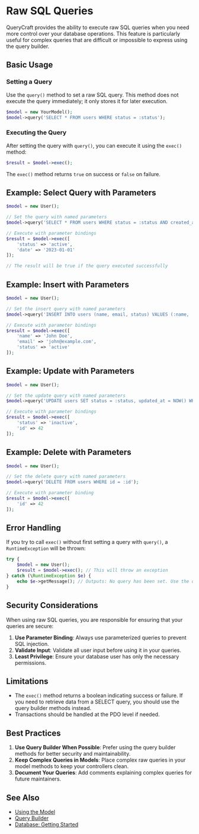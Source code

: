 # Raw SQL Queries

QueryCraft provides the ability to execute raw SQL queries when you need more control over your database operations. This feature is particularly useful for complex queries that are difficult or impossible to express using the query builder.

## Basic Usage

### Setting a Query

Use the `query()` method to set a raw SQL query. This method does not execute the query immediately; it only stores it for later execution.

```php
$model = new YourModel();
$model->query('SELECT * FROM users WHERE status = :status');
```

### Executing the Query

After setting the query with `query()`, you can execute it using the `exec()` method:

```php
$result = $model->exec();
```

The `exec()` method returns `true` on success or `false` on failure.

## Example: Select Query with Parameters

```php
$model = new User();

// Set the query with named parameters
$model->query('SELECT * FROM users WHERE status = :status AND created_at > :date');

// Execute with parameter bindings
$result = $model->exec([
    'status' => 'active',
    'date' => '2023-01-01'
]);

// The result will be true if the query executed successfully
```

## Example: Insert with Parameters

```php
$model = new User();

// Set the insert query with named parameters
$model->query('INSERT INTO users (name, email, status) VALUES (:name, :email, :status)');

// Execute with parameter bindings
$result = $model->exec([
    'name' => 'John Doe',
    'email' => 'john@example.com',
    'status' => 'active'
]);
```

## Example: Update with Parameters

```php
$model = new User();

// Set the update query with named parameters
$model->query('UPDATE users SET status = :status, updated_at = NOW() WHERE id = :id');

// Execute with parameter bindings
$result = $model->exec([
    'status' => 'inactive',
    'id' => 42
]);
```

## Example: Delete with Parameters

```php
$model = new User();

// Set the delete query with named parameters
$model->query('DELETE FROM users WHERE id = :id');

// Execute with parameter binding
$result = $model->exec([
    'id' => 42
]);
```

## Error Handling

If you try to call `exec()` without first setting a query with `query()`, a `RuntimeException` will be thrown:

```php
try {
    $model = new User();
    $result = $model->exec(); // This will throw an exception
} catch (\RuntimeException $e) {
    echo $e->getMessage(); // Outputs: No query has been set. Use the query() method to set a raw SQL query.
}
```

## Security Considerations

When using raw SQL queries, you are responsible for ensuring that your queries are secure:

1. **Use Parameter Binding**: Always use parameterized queries to prevent SQL injection.
2. **Validate Input**: Validate all user input before using it in your queries.
3. **Least Privilege**: Ensure your database user has only the necessary permissions.

## Limitations

- The `exec()` method returns a boolean indicating success or failure. If you need to retrieve data from a SELECT query, you should use the query builder methods instead.
- Transactions should be handled at the PDO level if needed.

## Best Practices

1. **Use Query Builder When Possible**: Prefer using the query builder methods for better security and maintainability.
2. **Keep Complex Queries in Models**: Place complex raw queries in your model methods to keep your controllers clean.
3. **Document Your Queries**: Add comments explaining complex queries for future maintainers.

## See Also

- [Using the Model](using_model.md)
- [Query Builder](query_builder.md)
- [Database: Getting Started](database.md)
